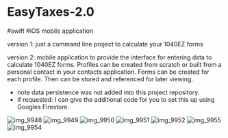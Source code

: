 # EasyTaxes-2.0
#swift
#iOS mobile application

version 1: just a command line project to calculate your 1040EZ forms

version 2: mobile application to provide the interface for entering data to calculate 1040EZ forms.
Profiles can be created from scratch or built from a personal contact in your contacts application.
Forms can be created for each profile. Then can be stored and referenced for later viewing.
* note data persistence was not added into this project repository.
* if requested: I can give the additional code for you to set this up using Googles Firestore.

![img_9948](https://user-images.githubusercontent.com/22564735/49760329-19ddaa80-fc79-11e8-86af-7634e9f6b918.PNG)
![img_9949](https://user-images.githubusercontent.com/22564735/49760330-1a764100-fc79-11e8-8150-821d0c670bf5.PNG)
![img_9950](https://user-images.githubusercontent.com/22564735/49760331-1a764100-fc79-11e8-9960-8662fe635fdd.PNG)
![img_9951](https://user-images.githubusercontent.com/22564735/49760332-1a764100-fc79-11e8-8899-ec508131ef36.PNG)
![img_9952](https://user-images.githubusercontent.com/22564735/49760334-1a764100-fc79-11e8-9543-b8ed72195a1a.PNG)
![img_9955](https://user-images.githubusercontent.com/22564735/49760336-1b0ed780-fc79-11e8-8293-bb1bf7e51a6e.PNG)
![img_9954](https://user-images.githubusercontent.com/22564735/49760335-1b0ed780-fc79-11e8-966e-f985ea9c9a30.PNG)
